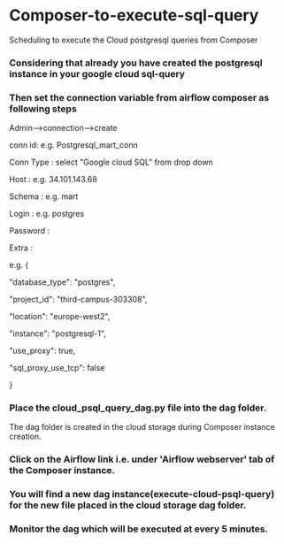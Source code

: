 # Composer-to-execute-sql-query
Scheduling to execute the Cloud postgresql queries from Composer

### Considering that already you have created the postgresql instance in your google cloud sql-query

### Then set the connection variable from airflow composer as following steps

Admin-->connection-->create

conn id:  <connection id name>  e.g. Postgresql_mart_conn

Conn Type : select "Google cloud SQL" from drop down

Host  : <public id add> e.g. 34.101.143.68

Schema :<DB name>  e.g. mart

Login  :<login user> e.g. postgres

Password  : <password to connect db>

Extra  : <provide the below details>  

e.g.  {

   "database_type": "postgres",
   
   "project_id": "third-campus-303308",
   
   "location": "europe-west2",
   
   "instance": "postgresql-1",
   
   "use_proxy": true,
   
   "sql_proxy_use_tcp": false
   
}


### Place the cloud_psql_query_dag.py file into the dag folder.

The dag folder is created in the cloud storage during Composer instance creation.

### Click on the Airflow link i.e. under 'Airflow webserver' tab of the Composer instance.

### You will find a new dag instance(execute-cloud-psql-query) for the new file placed in the cloud storage dag folder.

### Monitor the dag which will be executed at every 5 minutes.
